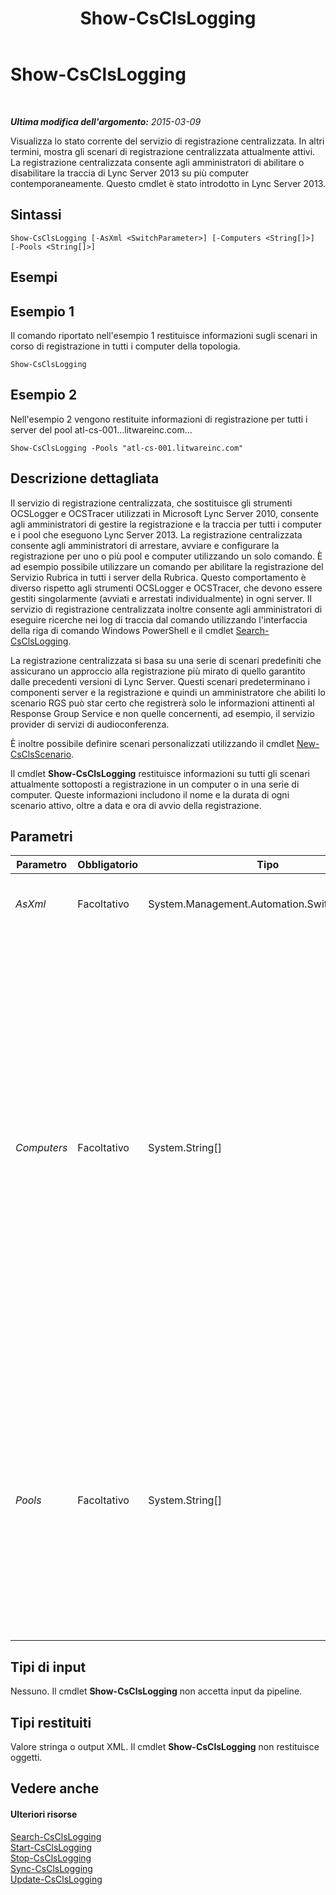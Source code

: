 ﻿---
title: Show-CsClsLogging
TOCTitle: Show-CsClsLogging
ms:assetid: 19b2de51-5c14-4a8b-97e5-573c3285b174
ms:mtpsurl: https://technet.microsoft.com/it-it/library/JJ619173(v=OCS.15)
ms:contentKeyID: 49299827
ms.date: 08/24/2015
mtps_version: v=OCS.15
ms.translationtype: HT
---

# Show-CsClsLogging

 

_**Ultima modifica dell'argomento:** 2015-03-09_

Visualizza lo stato corrente del servizio di registrazione centralizzata. In altri termini, mostra gli scenari di registrazione centralizzata attualmente attivi. La registrazione centralizzata consente agli amministratori di abilitare o disabilitare la traccia di Lync Server 2013 su più computer contemporaneamente. Questo cmdlet è stato introdotto in Lync Server 2013.

## Sintassi

    Show-CsClsLogging [-AsXml <SwitchParameter>] [-Computers <String[]>] [-Pools <String[]>]

## Esempi

## Esempio 1

Il comando riportato nell'esempio 1 restituisce informazioni sugli scenari in corso di registrazione in tutti i computer della topologia.

    Show-CsClsLogging

## Esempio 2

Nell'esempio 2 vengono restituite informazioni di registrazione per tutti i server del pool atl-cs-001…litwareinc.com…

    Show-CsClsLogging -Pools "atl-cs-001.litwareinc.com"

## Descrizione dettagliata

Il servizio di registrazione centralizzata, che sostituisce gli strumenti OCSLogger e OCSTracer utilizzati in Microsoft Lync Server 2010, consente agli amministratori di gestire la registrazione e la traccia per tutti i computer e i pool che eseguono Lync Server 2013. La registrazione centralizzata consente agli amministratori di arrestare, avviare e configurare la registrazione per uno o più pool e computer utilizzando un solo comando. È ad esempio possibile utilizzare un comando per abilitare la registrazione del Servizio Rubrica in tutti i server della Rubrica. Questo comportamento è diverso rispetto agli strumenti OCSLogger e OCSTracer, che devono essere gestiti singolarmente (avviati e arrestati individualmente) in ogni server. Il servizio di registrazione centralizzata inoltre consente agli amministratori di eseguire ricerche nei log di traccia dal comando utilizzando l'interfaccia della riga di comando Windows PowerShell e il cmdlet [Search-CsClsLogging](search-csclslogging.md).

La registrazione centralizzata si basa su una serie di scenari predefiniti che assicurano un approccio alla registrazione più mirato di quello garantito dalle precedenti versioni di Lync Server. Questi scenari predeterminano i componenti server e la registrazione e quindi un amministratore che abiliti lo scenario RGS può star certo che registrerà solo le informazioni attinenti al Response Group Service e non quelle concernenti, ad esempio, il servizio provider di servizi di audioconferenza.

È inoltre possibile definire scenari personalizzati utilizzando il cmdlet [New-CsClsScenario](new-csclsscenario.md).

Il cmdlet **Show-CsClsLogging** restituisce informazioni su tutti gli scenari attualmente sottoposti a registrazione in un computer o in una serie di computer. Queste informazioni includono il nome e la durata di ogni scenario attivo, oltre a data e ora di avvio della registrazione.

## Parametri


<table>
<colgroup>
<col style="width: 25%" />
<col style="width: 25%" />
<col style="width: 25%" />
<col style="width: 25%" />
</colgroup>
<thead>
<tr class="header">
<th>Parametro</th>
<th>Obbligatorio</th>
<th>Tipo</th>
<th>Descrizione</th>
</tr>
</thead>
<tbody>
<tr class="odd">
<td><p><em>AsXml</em></p></td>
<td><p>Facoltativo</p></td>
<td><p>System.Management.Automation.SwitchParameter</p></td>
<td><p>Se specificato, le informazioni vengono restituite in XML.</p></td>
</tr>
<tr class="even">
<td><p><em>Computers</em></p></td>
<td><p>Facoltativo</p></td>
<td><p>System.String[]</p></td>
<td><p>Consente agli amministratori di restituire informazioni di registrazione da un server specifico o una serie di server. Per restituire informazioni da un solo server, specificare il nome di dominio completo del server in questione. Ad esempio:</p>
<p>-Computers &quot;atl-server-001.litwareinc.com&quot;</p>
<p>È possibile specificare più server separando i nomi di dominio completi (FQDN) dei computer con virgole:</p>
<p>-Computers &quot;atl-server-001.litwareinc.com&quot;,&quot;red-server-002.litwareinc.com&quot;</p>
<p>Se non si include il parametro Computers o Pools, il cmdlet <strong>Show-CsClsLogging</strong> visualizzerà lo stato di tutti i computer della topologia.</p></td>
</tr>
<tr class="odd">
<td><p><em>Pools</em></p></td>
<td><p>Facoltativo</p></td>
<td><p>System.String[]</p></td>
<td><p>Consente agli amministratori di restituire informazioni di registrazione per ogni server di un pool. Per restituire informazioni per un pool, specificare il nome di dominio completo del pool. Ad esempio:</p>
<p>-Pools &quot;atl-cs-001.litwareinc.com&quot;</p>
<p>È possibile specificare più pool separando i relativi nomi di dominio completi (FQDN) con virgole:</p>
<p>-Pools &quot;atl-cs-001.litwareinc.com&quot;,&quot;red-cs-002.litwareinc.com&quot;</p></td>
</tr>
</tbody>
</table>


## Tipi di input

Nessuno. Il cmdlet **Show-CsClsLogging** non accetta input da pipeline.

## Tipi restituiti

Valore stringa o output XML. Il cmdlet **Show-CsClsLogging** non restituisce oggetti.

## Vedere anche

#### Ulteriori risorse

[Search-CsClsLogging](search-csclslogging.md)  
[Start-CsClsLogging](start-csclslogging.md)  
[Stop-CsClsLogging](stop-csclslogging.md)  
[Sync-CsClsLogging](sync-csclslogging.md)  
[Update-CsClsLogging](update-csclslogging.md)

